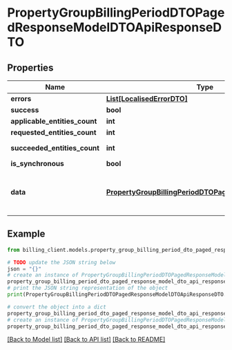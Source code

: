 # PropertyGroupBillingPeriodDTOPagedResponseModelDTOApiResponseDTO


## Properties

Name | Type | Description | Notes
------------ | ------------- | ------------- | -------------
**errors** | [**List[LocalisedErrorDTO]**](LocalisedErrorDTO.md) |  | [optional] 
**success** | **bool** |  | [optional] 
**applicable_entities_count** | **int** |  | [optional] 
**requested_entities_count** | **int** |  | [optional] 
**succeeded_entities_count** | **int** |  | [optional] [readonly] 
**is_synchronous** | **bool** |  | [optional] 
**data** | [**PropertyGroupBillingPeriodDTOPagedResponseModelDTO**](PropertyGroupBillingPeriodDTOPagedResponseModelDTO.md) | The updated entity in case of modifications or creation | [optional] 

## Example

```python
from billing_client.models.property_group_billing_period_dto_paged_response_model_dto_api_response_dto import PropertyGroupBillingPeriodDTOPagedResponseModelDTOApiResponseDTO

# TODO update the JSON string below
json = "{}"
# create an instance of PropertyGroupBillingPeriodDTOPagedResponseModelDTOApiResponseDTO from a JSON string
property_group_billing_period_dto_paged_response_model_dto_api_response_dto_instance = PropertyGroupBillingPeriodDTOPagedResponseModelDTOApiResponseDTO.from_json(json)
# print the JSON string representation of the object
print(PropertyGroupBillingPeriodDTOPagedResponseModelDTOApiResponseDTO.to_json())

# convert the object into a dict
property_group_billing_period_dto_paged_response_model_dto_api_response_dto_dict = property_group_billing_period_dto_paged_response_model_dto_api_response_dto_instance.to_dict()
# create an instance of PropertyGroupBillingPeriodDTOPagedResponseModelDTOApiResponseDTO from a dict
property_group_billing_period_dto_paged_response_model_dto_api_response_dto_from_dict = PropertyGroupBillingPeriodDTOPagedResponseModelDTOApiResponseDTO.from_dict(property_group_billing_period_dto_paged_response_model_dto_api_response_dto_dict)
```
[[Back to Model list]](../README.md#documentation-for-models) [[Back to API list]](../README.md#documentation-for-api-endpoints) [[Back to README]](../README.md)


